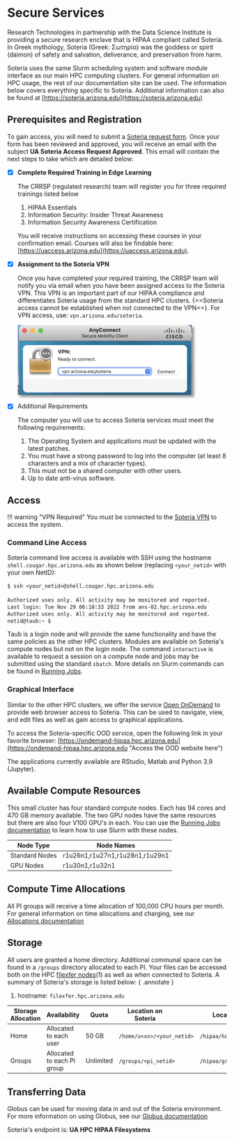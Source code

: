 # Secure Services


Research Technologies in partnership with the Data Science Institute is providing a secure research enclave that is HIPAA compliant called Soteria. In Greek mythology, Soteria (Greek: Σωτηρία) was the goddess or spirit (daimon) of safety and salvation, deliverance, and preservation from harm.

Soteria uses the same Slurm scheduling system and software module interface as our main HPC computing clusters. For general information on HPC usage, the rest of our documentation site can be used. The information below covers everything specific to Soteria. Additional information can also be found at [https://soteria.arizona.edu](https://soteria.arizona.edu)

## Prerequisites and Registration

To gain access, you will need to submit a [Soteria request form](https://forms.office.com/pages/responsepage.aspx?id=BVXjXo7rKUmTfWRd9QEyiAwvQ9H2-M5Poko2BzIp3UhUMEExR1NBUFEzOENWSTNaMFRQRFg4VDNPQy4u). Once your form has been reviewed and approved, you will receive an email with the subject **UA Soteria Access Request Approved**. This email will contain the next steps to take which are detailed below:

- [x] **Complete Required Training in Edge Learning**

    The CRRSP (regulated research) team will register you for three required trainings listed below 

    1. HIPAA Essentials
    2. Information Security: Insider Threat Awareness
    3. Information Security Awareness Certification

    You will receive instructions on accessing these courses in your confirmation email. Courses will also be findable here: [https://uaccess.arizona.edu](https://uaccess.arizona.edu).

- [x] **Assignment to the Soteria VPN**

    Once you have completed your required training, the CRRSP team will notify you via email when you have been assigned access to the Soteria VPN. This VPN is an important part of our HIPAA compliance and differentiates Soteria usage from the standard HPC clusters. {==Soteria access cannot be established when not connected to the VPN==}. For VPN access, use: ```vpn.arizona.edu/soteria```.

    <img src="images/vpn_screenshot.jpg" title="Soteria VPN connection" width=400px style="box-shadow: 5px 5px 5px #999">

- [x] Additional Requirements

    The computer you will use to access Soteria services must meet the following requirements:

    1. The Operating System and applications must be updated with the latest patches.
    2. You must have a strong password to log into the computer (at least 8 characters and a mix of character types). 
    3. This must not be a shared computer with other users.
    4. Up to date anti-virus software.

## Access

!!! warning "VPN Required"
    You must be connected to the [Soteria VPN](#prerequisites-and-registration) to access the system.

### Command Line Access

Soteria command line access is available with SSH using the hostname ```shell.cougar.hpc.arizona.edu``` as shown below (replacing `<your_netid>` with your own NetID):

```
$ ssh <your_netid>@shell.cougar.hpc.arizona.edu
 
Authorized uses only. All activity may be monitored and reported.
Last login: Tue Nov 29 06:18:33 2022 from ans-02.hpc.arizona.edu
Authorized uses only. All activity may be monitored and reported.
netid@taub:~ $
```

Taub is a login node and will provide the same functionality and have the same policies as the other HPC clusters. Modules are available on Soteria's compute nodes but not on the login node. The command ```interactive``` is available to request a session on a compute node and jobs may be submitted using the standard `sbatch`. More details on Slurm commands can be found in [Running Jobs](../../running_jobs/batch_jobs/intro/).

### Graphical Interface

Similar to the other HPC clusters, we offer the service [Open OnDemand](../../running_jobs/open_on_demand/ "Documentation on using Open OnDemand") to provide web browser access to Soteria. This can be used to navigate, view, and edit files as well as gain access to graphical applications.

To access the Soteria-specific OOD service, open the following link in your favorite browser: [https://ondemand-hipaa.hpc.arizona.edu](https://ondemand-hipaa.hpc.arizona.edu "Access the OOD website here")

The applications currently available are  RStudio, Matlab and Python 3.9 (Jupyter). 




## Available Compute Resources

This small cluster has four standard compute nodes. Each has 94 cores and 470 GB memory available. The two GPU nodes have the same resources but there are also four V100 GPU's in each. You can use the [Running Jobs documentation](../../running_jobs/overview/ "running jobs overview") to learn how to use Slurm with these nodes.

|Node Type|Node Names|
|-|-|
|Standard Nodes| r1u26n1,r1u27n1,r1u28n1,r1u29n1|
|GPU Nodes| r1u30n1,r1u32n1|

## Compute Time Allocations

All PI groups will receive a time allocation of 100,000 CPU hours per month. For general information on time allocations and charging, see our [Allocations documentation](../allocations "Learn about allocations and job charging")


## Storage

All users are granted a home directory. Additional communal space can be found in a `/groups` directory allocated to each PI. Your files can be accessed both on the HPC [filexfer nodes](../../storage_and_transfers/transfers/overview/ "learn about our data transfer nodes")(1) as well as when connected to Soteria. A summary of Soteria's storage is listed below: 
{ .annotate }

1.  hostname: ```filexfer.hpc.arizona.edu```

|Storage Allocation|Availability|Quota|<div style="width:120px">Location on Soteria</div>|<div style="width:200px">Location on `filexfer`</div>|
|-|-|-|-|-|
|Home|Allocated to each user|50 GB|`/home/u<xx>/<your_netid>`|`/hipaa/home/u<xx>/<your_netid>`|
|Groups|Allocated to each PI group|Unlimited|`/groups/<pi_netid>`|`/hipaa/groups/<pi_netid>`|


## Transferring Data

Globus can be used for moving data in and out of the Soteria environment. For more information on using Globus, see our [Globus documentation](../../storage_and_transfers/transfers/globus/)

Soteria's endpoint is: **UA HPC HIPAA Filesystems**
